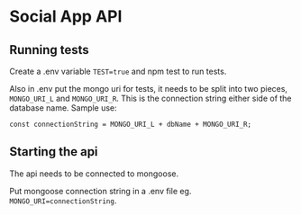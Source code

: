 # Social App API

## Running tests

Create a .env variable `TEST=true` and npm test to run tests.

Also in .env put the mongo uri for tests, it needs to be split into two pieces, `MONGO_URI_L` and `MONGO_URI_R`. This is the connection string either side of the database name. Sample use:

    const connectionString = MONGO_URI_L + dbName + MONGO_URI_R;

## Starting the api

The api needs to be connected to mongoose.

Put mongoose connection string in a .env file eg. `MONGO_URI=connectionString`.
